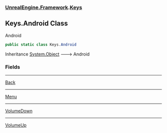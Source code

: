 ### [UnrealEngine.Framework](UnrealEngine_Framework.md 'UnrealEngine.Framework').[Keys](Keys.md 'UnrealEngine.Framework.Keys')
## Keys.Android Class
Android  
```csharp
public static class Keys.Android
```

Inheritance [System.Object](https://docs.microsoft.com/en-us/dotnet/api/System.Object 'System.Object') &#129106; Android  
### Fields

***
[Back](Keys_Android_Back.md 'UnrealEngine.Framework.Keys.Android.Back')

***
[Menu](Keys_Android_Menu.md 'UnrealEngine.Framework.Keys.Android.Menu')

***
[VolumeDown](Keys_Android_VolumeDown.md 'UnrealEngine.Framework.Keys.Android.VolumeDown')

***
[VolumeUp](Keys_Android_VolumeUp.md 'UnrealEngine.Framework.Keys.Android.VolumeUp')
